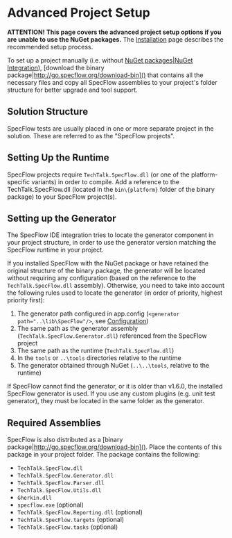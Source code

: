# Advanced Project Setup

**ATTENTION!**
**This page covers the advanced project setup options if you are unable to use the NuGet packages.** The [Installation]() page describes the recommended setup process. 

To set up a project manually (i.e. without [NuGet packages|NuGet Integration]()), [download the binary package|http://go.specflow.org/download-bin]() that contains all the necessary files and copy all SpecFlow assemblies to your project's folder structure for better upgrade and tool support. 

## Solution Structure
SpecFlow tests are usually placed in one or more separate project in the solution. These are referred to as the "SpecFlow projects". 

## Setting Up the Runtime

SpecFlow projects require `TechTalk.SpecFlow.dll` (or one of the platform-specific variants) in order to compile. Add a reference to the TechTalk.SpecFlow.dll (located in the `bin\{platform}` folder of the binary package) to your SpecFlow project(s). 

## Setting up the Generator

The SpecFlow IDE integration tries to locate the generator component in your project structure, in order to use the generator version matching the SpecFlow runtime in your project.

If you installed SpecFlow with the NuGet package or have retained the original structure of the binary package, the generator will be located without requiring any configuration (based on the reference to the `TechTalk.SpecFlow.dll` assembly). Otherwise, you need to take into account the following rules used to locate the generator (in order of priority, highest priority first):
 
1. The generator path configured in app.config (`<generator path="..\lib\SpecFlow"/>`, see [Configuration]())
2. The same path as the generator assembly (`TechTalk.SpecFlow.Generator.dll`) referenced from the SpecFlow project
3. The same path as the runtime (`TechTalk.SpecFlow.dll`)
4. In the `tools` or `..\tools` directories relative to the runtime
5. The generator obtained through NuGet (`..\..\tools`, relative to the runtime)

If SpecFlow cannot find the generator, or it is older than v1.6.0, the installed SpecFlow generator is used. If you use any custom plugins (e.g. unit test generator), they must be located in the same folder as the generator.

## Required Assemblies

SpecFlow is also distributed as a [binary package|http://go.specflow.org/download-bin](). Place the contents of this package in your project folder. The package contains the following:

* `TechTalk.SpecFlow.dll`
* `TechTalk.SpecFlow.Generator.dll`
* `TechTalk.SpecFlow.Parser.dll`
* `TechTalk.SpecFlow.Utils.dll`
* `Gherkin.dll`
* `specflow.exe` (optional)
* `TechTalk.SpecFlow.Reporting.dll` (optional)
* `TechTalk.SpecFlow.targets` (optional)
* `TechTalk.SpecFlow.tasks` (optional)
